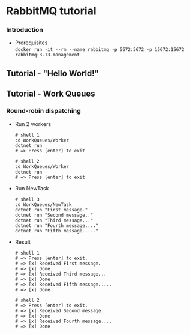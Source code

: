 ﻿# RabbitMQ tutorial
### Introduction
- Prerequisites  
  `docker run -it --rm --name rabbitmq -p 5672:5672 -p 15672:15672 rabbitmq:3.13-management`
## Tutorial - "Hello World!"
## Tutorial - Work Queues
### Round-robin dispatching
- Run 2 workers
  ```shell
  # shell 1
  cd WorkQueues/Worker
  dotnet run
  # => Press [enter] to exit
  ```
  ```shell
  # shell 2
  cd WorkQueues/Worker
  dotnet run
  # => Press [enter] to exit
  ```
- Run NewTask
  ```shell
  # shell 3
  cd WorkQueues/NewTask
  dotnet run "First message."
  dotnet run "Second message.."
  dotnet run "Third message..."
  dotnet run "Fourth message...."
  dotnet run "Fifth message....."
  ```
- Result
  ```shell
  # shell 1
  # => Press [enter] to exit.
  # => [x] Received First message.
  # => [x] Done
  # => [x] Received Third message...
  # => [x] Done
  # => [x] Received Fifth message.....
  # => [x] Done
  ```
  ```shell
  # shell 2
  # => Press [enter] to exit.
  # => [x] Received Second message..
  # => [x] Done
  # => [x] Received Fourth message....
  # => [x] Done
  ```